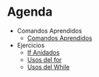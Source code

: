 # Agenda
- Comandos Aprendidos  
    - [Comandos Aprendidos](Contenido/Comandos_aprendidos.md)
- Ejercicios  
    - [If Anidados](Contenido/If_anidados.md)
    - [Usos del for](Contenido/Usos_del_for.md)
    - [Usos del While](Contenido/Usos_del_While.md)
```
